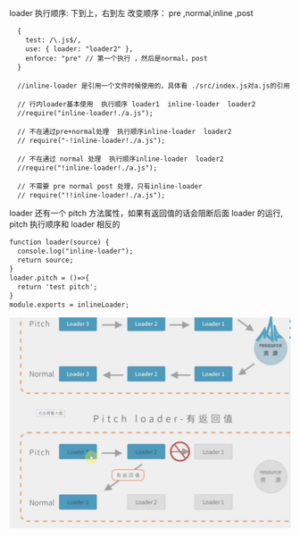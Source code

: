 loader 执行顺序: 下到上，右到左
改变顺序： pre ,normal,inline ,post

```
  {
    test: /\.js$/,
    use: { loader: "loader2" },
    enforce: "pre" // 第一个执行 ，然后是normal，post
  }

  //inline-loader 是引用一个文件时候使用的，具体看 ./src/index.js对a.js的引用

  // 行内loader基本使用  执行顺序 loader1  inline-loader  loader2
  //require("inline-loader!./a.js");

  // 不在通过pre+normal处理  执行顺序inline-loader  loader2
  // require("-!inline-loader!./a.js");

  // 不在通过 normal 处理  执行顺序inline-loader  loader2
  //require("!inline-loader!./a.js");

  // 不需要 pre normal post 处理，只有inline-loader
  // require("!!inline-loader!./a.js");
```

loader 还有一个 pitch 方法属性，如果有返回值的话会阻断后面 loader 的运行,
pitch 执行顺序和 loader 相反的

```
function loader(source) {
  console.log("inline-loader");
  return source;
}
loader.pitch = ()=>{
  return 'test pitch';
}
module.exports = inlineLoader;

```

<img src='./image/loader-pitch执行顺序.png'>
